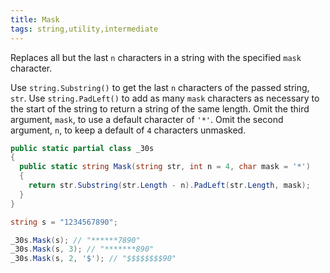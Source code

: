 ```yaml
---
title: Mask
tags: string,utility,intermediate
---
```


Replaces all but the last  `n`  characters in a string with the specified `mask` character.

Use `string.Substring()` to get the last `n` characters of the passed string, `str`.
Use `string.PadLeft()` to add as many `mask` characters as necessary to the start of the string to return a string of the same length.
Omit the third argument, `mask`, to use a default character of `'*'`.
Omit the second argument, `n`, to keep a default of `4` characters unmasked.

```csharp
public static partial class _30s 
{
  public static string Mask(string str, int n = 4, char mask = '*') 
  {
    return str.Substring(str.Length - n).PadLeft(str.Length, mask);
  }
}
```

```csharp
string s = "1234567890";

_30s.Mask(s); // "******7890"
_30s.Mask(s, 3); // "*******890"
_30s.Mask(s, 2, '$'); // "$$$$$$$$90"
```

